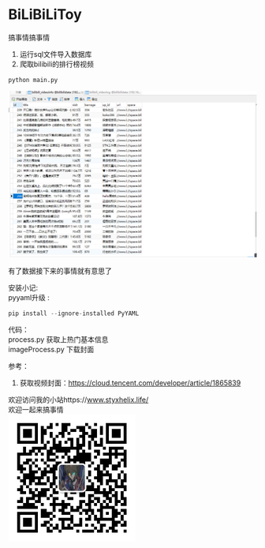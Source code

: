 # BiLiBiLiToy
搞事情搞事情  
1. 运行sql文件导入数据库  
2. 爬取bilibili的排行榜视频 
```python
python main.py
```
![效果](/img/爬取效果.PNG)

 有了数据接下来的事情就有意思了  

安装小记:  
pyyaml升级 :
```python
pip install --ignore-installed PyYAML
```

代码：  
process.py  获取上热门基本信息  
imageProcess.py 下载封面  


参考：  
1. 获取视频封面：https://cloud.tencent.com/developer/article/1865839  

欢迎访问我的小站https://www.styxhelix.life/  
欢迎一起来搞事情  
![公众号](/img/gaoshiqing.jpg)
 
